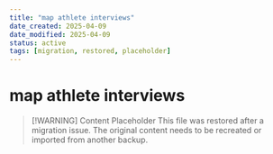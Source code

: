 ```yaml
---
title: "map athlete interviews"
date_created: 2025-04-09
date_modified: 2025-04-09
status: active
tags: [migration, restored, placeholder]
---
```


# map athlete interviews

> [\!WARNING] Content Placeholder
> This file was restored after a migration issue. The original content needs to be recreated or imported from another backup.


